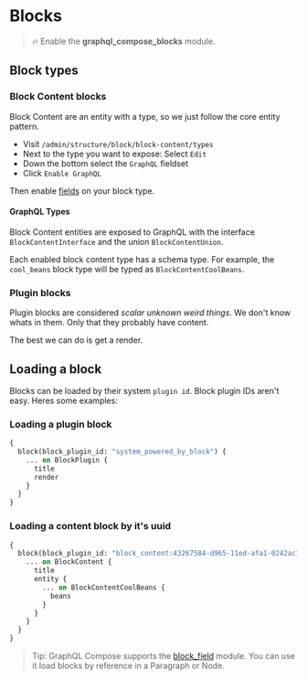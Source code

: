 # Blocks

> :fire: Enable the **graphql_compose_blocks** module.

## Block types

### Block Content blocks

Block Content are an entity with a type, so we just follow the core entity pattern.

- Visit `/admin/structure/block/block-content/types`
- Next to the type you want to expose: Select `Edit`
- Down the bottom select the `GraphQL` fieldset
- Click `Enable GraphQL`

Then enable [fields](core/fields.md) on your block type.

#### GraphQL Types

Block Content entities are exposed to GraphQL with the interface `BlockContentInterface` and the union `BlockContentUnion`.

Each enabled block content type has a schema type. For example, the `cool_beans` block type will be typed as `BlockContentCoolBeans`.

### Plugin blocks

Plugin blocks are considered _scalar unknown weird things_.
We don't know whats in them. Only that they probably have content.

The best we can do is get a render.

## Loading a block

Blocks can be loaded by their system `plugin id`. Block plugin IDs aren't easy. Heres some examples:

### Loading a plugin block

```graphql
{
  block(block_plugin_id: "system_powered_by_block") {
    ... on BlockPlugin {
      title
      render
    }
  }
}
```

### Loading a content block by it's uuid

```graphql
{
  block(block_plugin_id: "block_content:43267584-d965-11ed-afa1-0242ac120002") {
    ... on BlockContent {
      title
      entity {
        ... on BlockContentCoolBeans {
          beans
        }
      }
    }
  }
}
```

> Tip: GraphQL Compose supports the [block_field](https://www.drupal.org/project/block_field) module. You can use it load blocks by reference in a Paragraph or Node.
